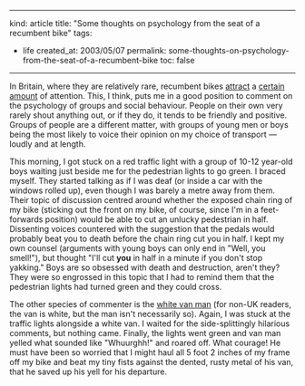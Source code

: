 -----
kind: article
title: "Some thoughts on psychology from the seat of a recumbent bike"
tags:
- life
created_at: 2003/05/07
permalink: some-thoughts-on-psychology-from-the-seat-of-a-recumbent-bike
toc: false
-----

<p>In Britain, where they are relatively rare, recumbent bikes <a href="http://www.rousette.org.uk/blog/archives/recumbenting-in-the-rain/" title="Recumbenting in the rain">attract</a> a <a href="http://www.rousette.org.uk/blog/archives/adventures-on-a-recumbent-part-2/" title="Adventures on a recumbent, part 2">certain amount</a> of attention. This, I think, puts me in a good position to comment on the psychology of groups and social behaviour. People on their own very rarely shout anything out, or if they do, it tends to be friendly and positive. Groups of people are a different matter, with groups of young men or boys being the most likely to voice their opinion on my choice of transport &mdash; loudly and at length.</p>

<p>This morning, I got stuck on a red traffic light with a group of 10-12 year-old boys  waiting just beside me for the pedestrian lights to go green. I braced myself. They started talking as if I was deaf (or inside a car with the windows rolled up), even though I was barely a metre away from them. Their topic of discussion centred around whether the exposed chain ring of my bike (sticking out the front on my bike, of course, since I'm in a feet-forwards position) would be able to cut an unlucky pedestrian in half. Dissenting voices countered with the suggestion that the pedals would probably beat you to death before the chain ring cut you in half. I kept my own counsel (arguments with young boys can only end in "Well, you smell!"), but thought "I'll cut <strong>you</strong> in half in a minute if you don't stop yakking." Boys are so obsessed with death and destruction, aren't they? They were so engrossed in this topic that I had to remind them that the pedestrian lights had turned green and they could cross.</p>

<p>The other species of commenter is the <a href="http://www.sirc.org/publik/white_van_man.html" title="A social study of WVM">white van man</a> (for non-UK readers, the van is white, but the man isn't necessarily so). Again, I was stuck at the traffic lights alongside a white van. I waited for the side-splittingly hilarious comments, but nothing came. Finally, the lights went green and van man yelled what sounded like "Whuurghh!" and roared off. What courage! He must have been so worried that I might haul all 5 foot 2 inches of my frame off my bike and beat my tiny fists against the dented, rusty metal of his van, that he saved up his yell for his departure.</p>
